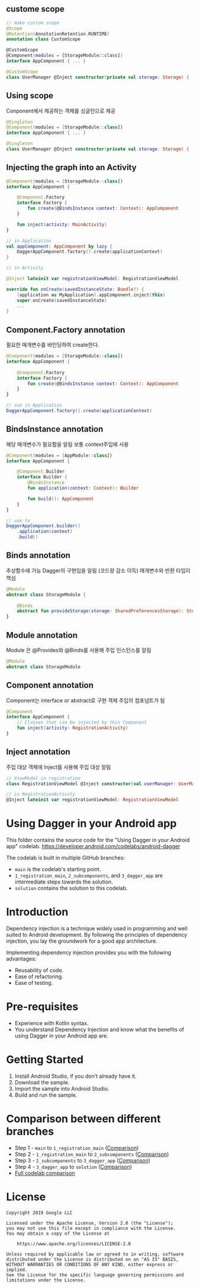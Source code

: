 ## custome scope
````kotlin
// make custom scope
@Scope
@Retention(AnnotationRetention.RUNTIME)
annotation class CustomScope

@CustomScope
@Component(modules = [StorageModule::class])
interface AppComponent { ... }

@CustomScope
class UserManager @Inject constructor(private val storage: Storage) { ... }
````

## Using scope
Conponent에서 제공하는 객체를 싱글턴으로 제공 
````kotlin
@Singleton
@Component(modules = [StorageModule::class])
interface AppComponent { ... }

@Singleton
class UserManager @Inject constructor(private val storage: Storage) { ... }

````

## Injecting the graph into an Activity
````kotlin
@Component(modules = [StorageModule::class])
interface AppComponent {

    @Component.Factory
    interface Factory {
        fun create(@BindsInstance context: Context): AppComponent
    }

    fun inject(activity: MainActivity)
}

// in Application
val appComponent: AppComponent by lazy {
    DaggerAppComponent.factory().create(applicationContext)
}

// in Activity

@Inject lateinit var registrationViewModel: RegistrationViewModel

override fun onCreate(savedInstanceState: Bundle?) {
    (application as MyApplication).appComponent.inject(this)
    super.onCreate(savedInstanceState)
    ...
}
````

## Component.Factory annotation
필요한 매개변수를 바인딩하여 create한다. 
````kotlin
@Component(modules = [StorageModule::class])
interface AppComponent {
    
    @Component.Factory
    interface Factory {
        fun create(@BindsInstance context: Context): AppComponent
    }
}

// use in Application
DaggerAppComponent.factory().create(applicationContext)
````

## BindsInstance annotation
해당 매개변수가 필요함을 알림
보통 context주입에 사용
```kotlin
@Component(modules = [AppModule::class])
interface AppComponent {

    @Component.Builder
    interface Builder {
        @BindsInstance
        fun application(context: Context): Builder

        fun build(): AppComponent
    }
}

// use to
DaggerAppComponent.builder()
    .application(context)
    .build()
```

## Binds annotation
추상함수에 가능 Dagger의 구현임을 알림 (코드량 감소 이득)
매개변수와 반환 타입이 핵심
```kotlin
@Module
abstract class StorageModule {
    
    @Binds
    abstract fun provideStorage(storage: SharedPreferencesStorage): Storage
}

```

## Module annotation
Module 은 @Provides와 @Binds를 사용해 주입 인스턴스를 알림 
```kotlin
@Module
abstract class StorageModule
```


## Component annotation
Component는 interface or abstract로 구현
객체 주입의 컴포넘트가 됨
```kotlin
@Component
interface AppComponent {
    // Classes that can be injected by this Component
    fun inject(activity: RegistrationActivity)
}
```

## Inject annotation
주입 대상 객체에 Inject를 사용해 주입 대상 알림
```kotlin
// ViewModel in registration
class RegistrationViewModel @Inject constructor(val userManager: UserManager)

// in RegistrationActivity
@Inject lateinit var registrationViewModel: RegistrationViewModel
```

# Using Dagger in your Android app

This folder contains the source code for the "Using Dagger in your Android app" codelab.
https://developer.android.com/codelabs/android-dagger

The codelab is built in multiple GitHub branches:
* `main` is the codelab's starting point.
* `1_registration_main`, `2_subcomponents`, and `3_dagger_app` are intermediate
steps towards the solution.
* `solution` contains the solution to this codelab.


# Introduction
Dependency injection is a technique widely used in programming and well suited
to Android development. By following the principles of dependency injection, you
lay the groundwork for a good app architecture.

Implementing dependency injection provides you with the following advantages:
* Reusability of code.
* Ease of refactoring.
* Ease of testing.


# Pre-requisites
* Experience with Kotlin syntax.
* You understand Dependency Injection and know what the benefits
of using Dagger in your Android app are.

# Getting Started
1. Install Android Studio, if you don't already have it.
2. Download the sample.
3. Import the sample into Android Studio.
4. Build and run the sample.


# Comparison between different branches
* Step 1 - `main` to `1_registration_main` ([Comparison](https://github.com/googlecodelabs/android-dagger/compare/main...1_registration_main))
* Step 2 - `1_registration_main` to `2_subcomponents` ([Comparison](https://github.com/googlecodelabs/android-dagger/compare/1_registration_main...2_subcomponents))
* Step 3 - `2_subcomponents` to `3_dagger_app` ([Comparison](https://github.com/googlecodelabs/android-dagger/compare/2_subcomponents...3_dagger_app))
* Step 4 - `3_dagger_app` to `solution` ([Comparison](https://github.com/googlecodelabs/android-dagger/compare/3_dagger_app...solution))
* [Full codelab comparison](https://github.com/googlecodelabs/android-dagger/compare/main...solution)


# License

```
Copyright 2019 Google LLC

Licensed under the Apache License, Version 2.0 (the "License");
you may not use this file except in compliance with the License.
You may obtain a copy of the License at

    https://www.apache.org/licenses/LICENSE-2.0

Unless required by applicable law or agreed to in writing, software
distributed under the License is distributed on an "AS IS" BASIS,
WITHOUT WARRANTIES OR CONDITIONS OF ANY KIND, either express or implied.
See the License for the specific language governing permissions and
limitations under the License.
```
